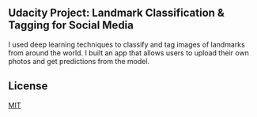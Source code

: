 ## Udacity Project: Landmark Classification & Tagging for Social Media


I used deep learning techniques to classify and tag images of landmarks from around the world. I built an app that allows users to upload their own photos and get predictions from the model.

## License

[MIT](https://choosealicense.com/licenses/mit/)
